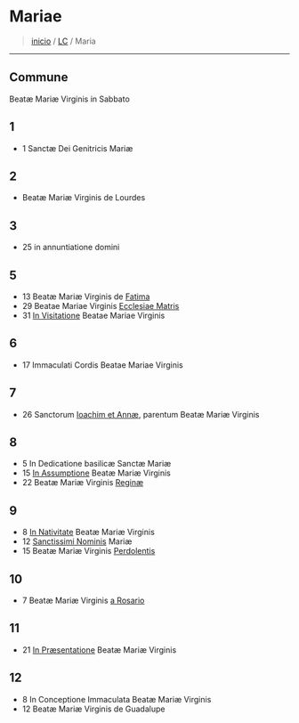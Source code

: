 # Mariae
> [inicio](../README.md) / [LC](../LC.md) / Maria

----

## Commune
Beatæ Mariæ Virginis in Sabbato

## 1
- 1 Sanctæ Dei Genitricis Mariæ

## 2
- Beatæ Mariæ Virginis de Lourdes

## 3
- 25 in annuntiatione domini


## 5
- 13 Beatæ Mariæ Virginis de [Fatima]()
- 29 Beatae Mariae Virginis [Ecclesiae Matris]()
- 31 [In Visitatione]() Beatae Mariae Virginis

## 6
- 17 Immaculati Cordis Beatae Mariae Virginis


## 7
- 26 Sanctorum [Ioachim et Annæ](), parentum Beatæ Mariæ Virginis


## 8
- 5 In Dedicatione basilicæ Sanctæ Mariæ
- 15 [In Assumptione]() Beatæ Mariæ Virginis
- 22 Beatæ Mariæ Virginis [Reginæ]()

## 9
- 8 [In Nativitate]() Beatæ Mariæ Virginis
- 12 [Sanctissimi Nominis]() Mariæ
- 15 Beatæ Mariæ Virginis [Perdolentis]()

## 10
- 7 Beatæ Mariæ Virginis [a Rosario]()

## 11
- 21 [In Præsentatione]() Beatæ Mariæ Virginis

## 12
- 8 In Conceptione Immaculata Beatæ Mariæ Virginis
- 12 Beatæ Mariæ Virginis de Guadalupe

